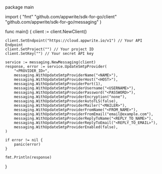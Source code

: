 package main

import (
    "fmt"
    "github.com/appwrite/sdk-for-go/client"
    "github.com/appwrite/sdk-for-go/messaging"
)

func main() {
    client := client.NewClient()

    client.SetEndpoint("https://cloud.appwrite.io/v1") // Your API Endpoint
    client.SetProject("") // Your project ID
    client.SetKey("") // Your secret API key

    service := messaging.NewMessaging(client)
    response, error := service.UpdateSmtpProvider(
        "<PROVIDER_ID>",
        messaging.WithUpdateSmtpProviderName("<NAME>"),
        messaging.WithUpdateSmtpProviderHost("<HOST>"),
        messaging.WithUpdateSmtpProviderPort(1),
        messaging.WithUpdateSmtpProviderUsername("<USERNAME>"),
        messaging.WithUpdateSmtpProviderPassword("<PASSWORD>"),
        messaging.WithUpdateSmtpProviderEncryption("none"),
        messaging.WithUpdateSmtpProviderAutoTLS(false),
        messaging.WithUpdateSmtpProviderMailer("<MAILER>"),
        messaging.WithUpdateSmtpProviderFromName("<FROM_NAME>"),
        messaging.WithUpdateSmtpProviderFromEmail("email@example.com"),
        messaging.WithUpdateSmtpProviderReplyToName("<REPLY_TO_NAME>"),
        messaging.WithUpdateSmtpProviderReplyToEmail("<REPLY_TO_EMAIL>"),
        messaging.WithUpdateSmtpProviderEnabled(false),
    )

    if error != nil {
        panic(error)
    }

    fmt.Println(response)
}
